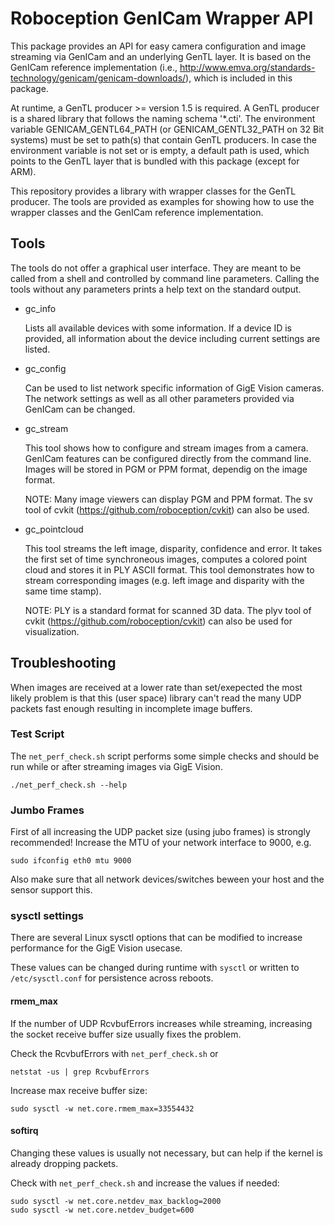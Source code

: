 Roboception GenICam Wrapper API
===============================

This package provides an API for easy camera configuration and image streaming
via GenICam and an underlying GenTL layer. It is based on the GenICam reference
implementation (i.e., http://www.emva.org/standards-technology/genicam/genicam-downloads/),
which is included in this package.

At runtime, a GenTL producer >= version 1.5 is required. A GenTL producer is a
shared library that follows the naming schema '*.cti'. The environment variable
GENICAM_GENTL64_PATH (or GENICAM_GENTL32_PATH on 32 Bit systems) must be set to
path(s) that contain GenTL producers. In case the environment variable is not
set or is empty, a default path is used, which points to the GenTL layer that
is bundled with this package (except for ARM).

This repository provides a library with wrapper classes for the GenTL producer.
The tools are provided as examples for showing how to use the wrapper classes
and the GenICam reference implementation.

Tools
-----

The tools do not offer a graphical user interface. They are meant to be called
from a shell and controlled by command line parameters. Calling the tools
without any parameters prints a help text on the standard output.

* gc_info

  Lists all available devices with some information. If a device ID is
  provided, all information about the device including current settings are
  listed.

* gc_config

  Can be used to list network specific information of GigE Vision cameras. The
  network settings as well as all other parameters provided via GenICam can be
  changed.

* gc_stream

  This tool shows how to configure and stream images from a camera. GenICam
  features can be configured directly from the command line. Images will be
  stored in PGM or PPM format, dependig on the image format.

  NOTE: Many image viewers can display PGM and PPM format. The sv tool of cvkit
  (https://github.com/roboception/cvkit) can also be used.

* gc_pointcloud

  This tool streams the left image, disparity, confidence and error. It takes
  the first set of time synchroneous images, computes a colored point cloud
  and stores it in PLY ASCII format. This tool demonstrates how to stream
  corresponding images (e.g. left image and disparity with the same time
  stamp).

  NOTE: PLY is a standard format for scanned 3D data. The plyv tool of cvkit
  (https://github.com/roboception/cvkit) can also be used for visualization.

Troubleshooting
---------------

When images are received at a lower rate than set/exepected the most
likely problem is that this (user space) library can't read the many UDP packets
fast enough resulting in incomplete image buffers.

### Test Script

The `net_perf_check.sh` script performs some simple checks and should be run
while or after streaming images via GigE Vision.

    ./net_perf_check.sh --help

### Jumbo Frames

First of all increasing the UDP packet size (using jubo frames) is strongly recommended!
Increase the MTU of your network interface to 9000, e.g.

    sudo ifconfig eth0 mtu 9000

Also make sure that all network devices/switches beween your host and the sensor support this.

### sysctl settings

There are several Linux sysctl options that can be modified to increase
performance for the GigE Vision usecase.

These values can be changed during runtime with `sysctl` or written to
`/etc/sysctl.conf` for persistence across reboots.

#### rmem_max

If the number of UDP RcvbufErrors increases while streaming, increasing the socket receive buffer size usually fixes the problem.

Check the RcvbufErrors with `net_perf_check.sh` or

    netstat -us | grep RcvbufErrors

Increase max receive buffer size:

    sudo sysctl -w net.core.rmem_max=33554432


#### softirq

Changing these values is usually not necessary, but can help if the kernel
is already dropping packets.

Check with `net_perf_check.sh` and increase the values if needed:

    sudo sysctl -w net.core.netdev_max_backlog=2000
    sudo sysctl -w net.core.netdev_budget=600

